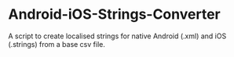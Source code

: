 # Android-iOS-Strings-Converter
A script to create localised strings for native Android (.xml) and iOS (.strings) from a base csv file.
